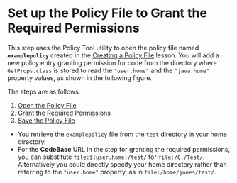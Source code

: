 
# Set up the Policy File to Grant the Required Permissions

This step uses the Policy Tool utility to open the policy file named **`examplepolicy`** created in the 
[Creating a Policy File](../tour1/index.html) lesson. You will add a new policy entry granting permission for code from the directory where `GetProps.class` is stored to read the `"user.home"` and the `"java.home"` property values, as shown in the following figure.

The steps are as follows.

1. [Open the Policy File](wstep1.html)
1. [Grant the Required Permissions](wstep2.html)
1. [Save the Policy File](wstep3.html)

- You retrieve the `examplepolicy` file from the `test` directory in your home directory.
- For the **CodeBase** URL in the step for granting the required permissions, you can substitute `file:${user.home}/test/` for `file:/C:/Test/`. Alternatively you could directly specify your home directory rather than referring to the `"user.home"` property, as in `file:/home/jones/test/`.
